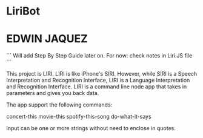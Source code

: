 # LiriBot

<h1>EDWIN JAQUEZ</h1>
```
Will add Step By Step Guide later on.
For now: check notes in Liri.JS file
```
<p>
This project is LIRI. LIRI is like iPhone's SIRI. However, while SIRI is a Speech Interpretation and Recognition Interface, LIRI is a Language Interpretation and Recognition Interface. LIRI is a command line node app that takes in parameters and gives you back data.

The app support the following commands:

concert-this
movie-this
spotify-this-song
do-what-it-says

Input can be one or more strings without need to enclose in quotes.
</p>
